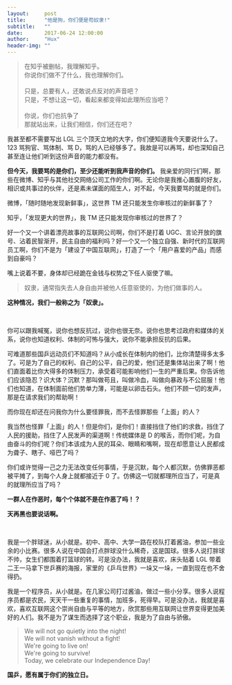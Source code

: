 ```yaml
---
layout:     post
title:      "他是狗，你们便是苟奴隶!"
subtitle:   ""
date:       2017-06-24 12:00:00
author:     "Hux"
header-img: ""
---
```


> 在知乎被删帖，我理解知乎。  
> 你说你们做不了什么，我也理解你们。  
> <br/>
> 只是，总要有人，还敢说点反对的声音吧？    
> 只是，不想让这一切，看起来都变得如此理所应当吧？  
> <br/>
> 你说，你们也抗争了  
> 那就站出来，让我们相信，你们还在吧？

我甚至都不需要写出 LGL 三个顶天立地的大字，你们便知道我今天要说什么了。123
骂狗官、骂体制、骂 D，骂的人已经够多了。我故是可以再骂，却也深知自己甚至连让他们听到这份声音的能力都没有。

**但今天，我要骂的是你们，至少还能听到我声音的你们。** 我亲爱的同行们啊，那些在微博、知乎与其他社交网络公司工作的你们啊。无论你是我推心置腹的好友，相识或共事过的伙伴，还是素未谋面的陌生人，对不起，今天我要骂的就是你们。

微博，「随时随地发现新鲜事」，这世界 TM 还只能发生你审核过的新鲜事了？

知乎，「发现更大的世界」，我 TM 还只能发现你审核过的世界了？

好一个又一个讲着漂亮故事的互联网公司啊，你们不是打着 UGC、言论开放的旗号、沾着民智渐开，民主自由的福利吗？好一个又一个独立自强、新时代的互联网员工啊，你们不是为「建设了中国互联网」，打造了一个「用户喜爱的产品」而感到自豪吗？

嘴上说着不要，身体却已经跪在金钱与权势之下任人驱使了嘛。

> 奴隶，通常指失去人身自由并被他人任意驱使的，为他们做事的人。

**这种情况，我们一般称之为「奴隶」。**

<br />


你可以跟我喊冤，说你也想反抗过，说你也很无奈。说你也思考过政府和媒体的关系，说你也知道权利、体制的可怖与强大，说你不能承担反抗的后果。

可难道那些国乒远动员们不知道吗？从小成长在体制内的他们，比你清楚得多太多了。可是为了自己的权利、自己的公平，自己的爱，他们还是集体站出来了啊！他们直面着比你大得多的体制压力，承受着可能影响他们一生的严重后果。你告诉他们应该隐忍？识大体？沉默？那叫做苟且，叫做冷血，叫做向暴政与不公屈服！他们也知道，在体制面前他们势单力薄，可能是以卵击石头。他们不顾一切的发声，那是在请求我们的帮助啊！

而你现在却还在问我你为什么要怪罪我，而不去怪罪那些「上面」的人？

我当然也怪罪「上面」的人！但是你们，是你们！直接挡住了他们的求救，挡住了人民的援助，挡住了人民发声的渠道啊！传统媒体是 D 的喉舌，而你们呢，为自由奋斗的你们呢？你们本该成为人民的耳朵、眼睛和嘴啊，现在却愿意让人民都成为聋子、瞎子、哑巴了吗？

你们或许觉得一己之力无法改变任何事情，于是沉默，每个人都沉默，仿佛罪恶都被平摊了，到每个人身上就都接近于 0 了。仿佛这一切就都理所应当了，可是真的就理所应当了吗？

**一群人在作恶时，每个个体就不是在作恶了吗！？**

**天再黑也要说话啊。**

<br />


我是一个胖球迷，从小就是。初中、高中、大学一路在校队打着酱油，参加一些业余的小比赛。很多人说在中国会打点胖球没什么稀奇，这是国球。很多人说打胖球不帅，女生们都围着打篮球的转。可是没办法，我就是喜欢，床头贴着 LGL 带着二王一马拿下世乒赛的海报，家里的《乒乓世界》一垛又一垛，一直到现在也不舍得扔。

我是一个程序员，从小就是。在几家公司打过酱油，做过一些小分享。很多人说程序员都是农民，天天干一些重复的事情，加班多，死得早。可是没办法，我就是喜欢，喜欢互联网这个崇尚自由与平等的地方，欣赏那些用互联网让世界变得更加美好的人们。我不是为了谋生而选择了这个职业，我是为了自由与骄傲。

> We will not go quietly into the night!   
> We will not vanish without a fight!   
> We're going to live on!   
> We're going to survive!   
> Today, we celebrate our Independence Day!  

**国乒，愿有属于你们的独立日。**
